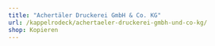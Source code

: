 ```yaml
---
title: "Achertäler Druckerei GmbH & Co. KG"
url: /kappelrodeck/achertaeler-druckerei-gmbh-und-co-kg/
shop: Kopieren
---
```

